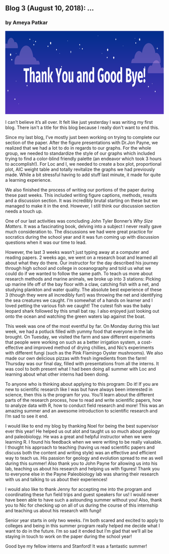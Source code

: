 ## Blog 3 (August 10, 2018): ...
### by Ameya Patkar


<img src="https://github.com/Ameya-P/SEYI2018/blob/master/images/Loc%20and%20Ameya's%20Intern%20Presentation.png" alt="Shell" width="959" height="264">

I can’t believe it’s all over. It felt like just yesterday I was writing my first blog. There isn't a title for this blog because I really don't want to end this.

Since my last blog, I’ve mostly just been working on trying to complete our section of the paper. After the figure presentations with Dr.Jon Payne, we realized that we had a lot to do in regards to our graphs. For the whole group, we needed to standardize the style of our graphs which included trying to find a color-blind friendly palette (an endeavor which took 3 hours to accomplish!).  For Loc and I, we needed to create a box plot, proportional plot, AIC weight table and totally revitalize the graphs we had previously made. While a bit stressful having to add stuff last minute, it made for quite a learning experience. 

We also finished the process of writing our portions of the paper during these past weeks. This included writing figure captions, methods, results and a discussion section. It was incredibly brutal starting on these but we managed to make it in the end. However, I still think our discussion section needs a touch up. 

One of our last activities was concluding John Tyler Bonner’s *Why Size Matters*. It was a fascinating book, delving into a subject I never really gave much consideration to. The discussions we had were great practice for socratics during the school year and it was fun coming up with discussion questions when it was our time to lead. 

However, the last 3 weeks wasn’t just typing away at a computer and reading papers. 2 weeks ago, we went on a research boat and learned all about what they do there. Our instructor for the day described his journey through high school and college in oceanography and told us what we could do if we wanted to follow the same path. To teach us more about research methods and marine animals, we broke up into 3 stations: Picking up marine life off of the bay floor with a claw, catching fish with a net, and studying plankton and water quality. The absolute best experience of these 3 (though they were all incredibly fun!) was throwing the net and identifying the sea creatures we caught. I’m somewhat of a hands on learner and I loved petting the various fish we caught! The cutest fish was the baby leopard shark followed by this small bat ray. I also enjoyed just looking out onto the ocean and watching the green waters lap against the boat. 

This week was one of the most eventful by far. On Monday during this last week, we had a potluck filled with yummy food that everyone in the lab brought. On Tuesday, we visited the farm and saw different experiments that people were working on such as a better irrigation system, a cost-effective and improved method of drying chillies, and Nic’s experiments with different fungi (such as the Pink Flamingo Oyster mushrooms). We also made our own delicious pizzas with fresh ingredients from the farm! Thursday was our final day, filled with presentations from all the interns. It was cool to both present what I had been doing all summer with Loc and learning about what other interns had been doing.

To anyone who is thinking about applying to this program: Do it! If you are new to scientific research like I was but have always been interested in science, then this is the program for you. You’ll learn about the different parts of the research process, how to read and write scientific papers, how to analyze data with R, how to conduct field research and more! This was an amazing summer and an awesome introduction to scientific research and I’m sad to see it end. 

I would like to end my blog by thanking Noel for being the best supervisor ever this year! He helped us out alot and taught us so much about geology and paleobiology. He was a great and helpful instructor when we were learning R. I found his feedback when we were writing to be really valuable. I thought his approach to teaching (having us read scientific papers and discuss both the content and writing style) was an effective and efficient way to teach us. His passion for geology and evolution spread to me as well during this summer! Also thank you to John Payne for allowing us into his lab, teaching us about his research and helping us with figures! Thank you to everyone else in the Payne Paleobiology lab was sharing their research with us and talking to us about their experiences! 

I would also like to thank Jenny for accepting me into the program and coordinating these fun field trips and guest speakers for us! I would never have been able to have such a astounding summer without you! Also, thank you to Nic for checking up on all of us during the course of this internship and teaching us about his research with fungi! 

Senior year starts in only two weeks. I’m both scared and excited to apply to colleges and being in this summer program really helped me decide what I want to do in the future. I’m so sad it ended but I’m glad that we’ll all be staying in touch to work on the paper during the school year!

Good bye my fellow interns and Stanford! It was a fantastic summer!
